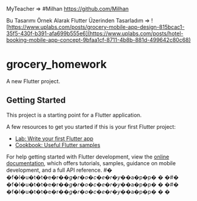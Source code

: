 MyTeacher => #Milhan https://github.com/Milhan

Bu Tasarımı Örnek Alarak Flutter Üzerinden Tasarladım => ![https://www.uplabs.com/posts/grocery-mobile-app-design-815bcac1-35f5-430f-b391-afa699b555e6](https://www.uplabs.com/posts/hotel-booking-mobile-app-concept-9bfaa1cf-8711-4b8b-881d-499642c80c68)




# grocery_homework

A new Flutter project.

## Getting Started

This project is a starting point for a Flutter application.

A few resources to get you started if this is your first Flutter project:

- [Lab: Write your first Flutter app](https://docs.flutter.dev/get-started/codelab)
- [Cookbook: Useful Flutter samples](https://docs.flutter.dev/cookbook)

For help getting started with Flutter development, view the
[online documentation](https://docs.flutter.dev/), which offers tutorials,
samples, guidance on mobile development, and a full API reference.
#� �f�l�u�t�t�e�r�_�g�r�o�c�e�r�y�_�a�p�p�
�
�#� �f�l�u�t�t�e�r�_�g�r�o�c�e�r�y�_�a�p�p�
�
�#� �f�l�u�t�t�e�r�_�g�r�o�c�e�r�y�_�a�p�p�
�
�






